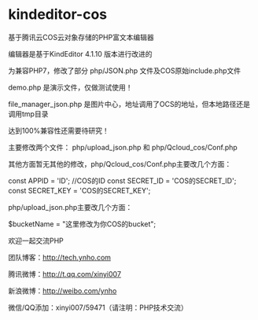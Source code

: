 # kindeditor-cos

基于腾讯云COS云对象存储的PHP富文本编辑器

编辑器是基于KindEditor 4.1.10 版本进行改进的 

为兼容PHP7，修改了部分 php/JSON.php 文件及COS原始include.php文件

demo.php 是演示文件，仅做测试使用！

file_manager_json.php 是图片中心，地址调用了OCS的地址，但本地路径还是调用tmp目录

达到100%兼容性还需要待研究！

主要修改两个文件： php/upload_json.php 和 php/Qcloud_cos/Conf.php

其他方面暂无其他的修改，php/Qcloud_cos/Conf.php主要改几个方面：

const APPID = 'ID'; //COS的ID
const SECRET_ID = 'COS的SECRET_ID';
const SECRET_KEY = 'COS的SECRET_KEY';
    
php/upload_json.php主要改几个方面：

$bucketName = "这里修改为你COS的bucket";


欢迎一起交流PHP

团队博客：http://tech.ynho.com

腾讯微博：http://t.qq.com/xinyi007

新浪微博：http://weibo.com/ynho

微信/QQ添加：xinyi007/59471（请注明：PHP技术交流） 
